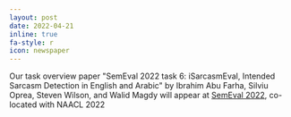 ```yaml
---
layout: post
date: 2022-04-21
inline: true
fa-style: r
icon: newspaper
---
```

Our task overview paper "SemEval 2022 task 6: iSarcasmEval, Intended Sarcasm Detection in English and Arabic" by Ibrahim Abu Farha, Silviu Oprea, Steven Wilson, and Walid Magdy will appear at <a href="https://semeval.github.io/SemEval2022/" target="_blank">SemEval 2022</a>, co-located with NAACL 2022
